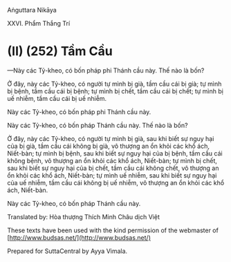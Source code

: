  

Aṅguttara Nikāya

XXVI. Phẩm Thắng Trí

# (II) (252) Tầm Cầu

—Này các Tỷ-kheo, có bốn pháp phi Thánh cầu này. Thế nào là bốn?

Ở đây, này các Tỷ-kheo, có người tự mình bị già, tầm cầu cái bị già; tự mình bị bệnh, tầm cầu cái bị bệnh; tự mình bị chết, tầm cầu cái bị chết; tự mình bị uế nhiễm, tầm cầu cái bị uế nhiễm.

Này các Tỷ-kheo, có bốn pháp phi Thánh cầu này.

Này các Tỷ-kheo, có bốn pháp Thánh cầu này. Thế nào là bốn?

Ở đây, này các Tỷ-kheo, có người tự mình bị già, sau khi biết sự nguy hại của bị già, tầm cầu cái không bị già, vô thượng an ổn khỏi các khổ ách, Niết-bàn; tự mình bị bệnh, sau khi biết sự nguy hại của bị bệnh, tầm cầu cái không bệnh, vô thượng an ổn khỏi các khổ ách, Niết-bàn; tự mình bị chết, sau khi biết sự nguy hại của bị chết, tầm cầu cái không chết, vô thượng an ổn khỏi các khổ ách, Niết-bàn; tự mình uế nhiễm, sau khi biết sự nguy hại của uế nhiễm, tầm cầu cái không bị uế nhiễm, vô thượng an ổn khỏi các khổ ách, Niết-bàn.

Này các Tỷ-kheo, có bốn pháp Thánh cầu này.

Translated by: Hòa thượng Thích Minh Châu dịch Việt

These texts have been used with the kind permission of the webmaster of [http://www.budsas.net/](http://www.budsas.net/)

Prepared for SuttaCentral by Ayya Vimala.